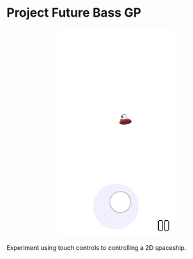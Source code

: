 # Project Future Bass GP

<p align="center">
  <img src="/Assets/Gifs/preview.gif"/>
</p>

Experiment using touch controls to controlling a 2D spaceship.

